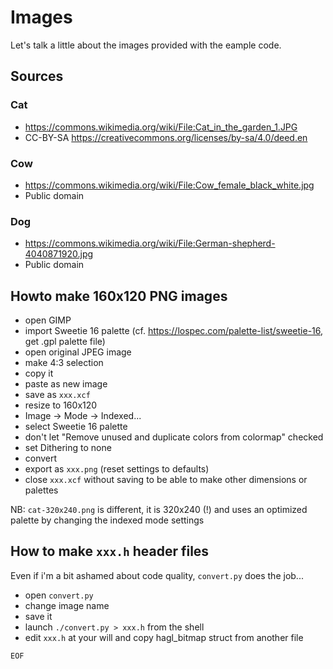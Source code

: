 # Images

Let's talk a little about the images provided with the eample code.

## Sources

### Cat

- <https://commons.wikimedia.org/wiki/File:Cat_in_the_garden_1.JPG>
- CC-BY-SA <https://creativecommons.org/licenses/by-sa/4.0/deed.en>

### Cow

- <https://commons.wikimedia.org/wiki/File:Cow_female_black_white.jpg>
- Public domain

### Dog

- <https://commons.wikimedia.org/wiki/File:German-shepherd-4040871920.jpg>
- Public domain

## Howto make 160x120 PNG images

- open GIMP
- import Sweetie 16 palette (cf. <https://lospec.com/palette-list/sweetie-16>, get .gpl palette file)
- open original JPEG image
- make 4:3 selection
- copy it
- paste as new image
- save as `xxx.xcf`
- resize to 160x120
- Image -> Mode -> Indexed...
- select Sweetie 16 palette
- don't let "Remove unused and duplicate colors from colormap" checked
- set Dithering to none
- convert
- export as `xxx.png` (reset settings to defaults)
- close `xxx.xcf` without saving to be able to make other dimensions or palettes

NB: `cat-320x240.png` is different, it is 320x240 (!) and uses an optimized palette by changing the indexed mode settings

## How to make `xxx.h` header files

Even if i'm a bit ashamed about code quality, `convert.py` does the job...

- open `convert.py`
- change image name
- save it
- launch `./convert.py > xxx.h` from the shell
- edit `xxx.h` at your will and copy hagl_bitmap struct from another file

`EOF`
